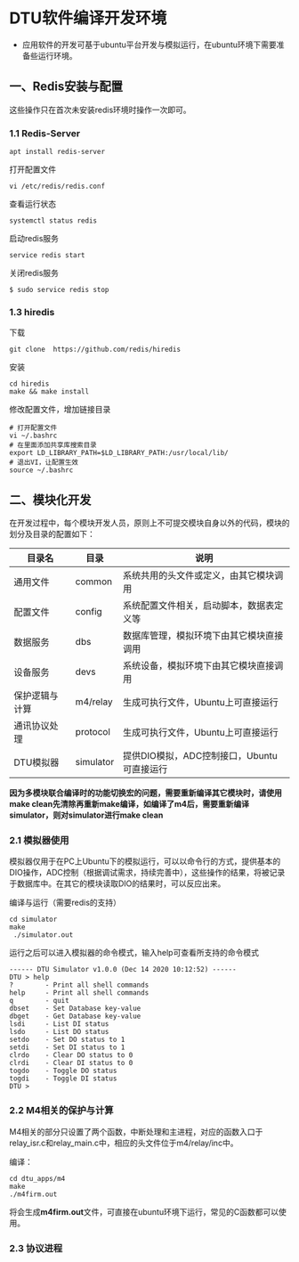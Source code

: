 # DTU软件编译开发环境

- 应用软件的开发可基于ubuntu平台开发与模拟运行，在ubuntu环境下需要准备些运行环境。

## 一、Redis安装与配置

这些操作只在首次未安装redis环境时操作一次即可。

### 1.1 Redis-Server

```shell
apt install redis-server
```

打开配置文件

```shell
vi /etc/redis/redis.conf
```

查看运行状态

```shell
systemctl status redis
```

启动redis服务

```shell
service redis start
```

关闭redis服务

```shell
$ sudo service redis stop
```

### 1.3 hiredis

下载

```shell
git clone  https://github.com/redis/hiredis
```

安装

```shell
cd hiredis
make && make install
```

修改配置文件，增加链接目录

```shell
# 打开配置文件
vi ~/.bashrc
# 在里面添加共享库搜索目录
export LD_LIBRARY_PATH=$LD_LIBRARY_PATH:/usr/local/lib/
# 退出VI，让配置生效
source ~/.bashrc
```

## 二、模块化开发

在开发过程中，每个模块开发人员，原则上不可提交模块自身以外的代码，模块的划分及目录的配置如下：

| 目录名         | 目录      | 说明                                       |
| -------------- | --------- | ------------------------------------------ |
| 通用文件       | common    | 系统共用的头文件或定义，由其它模块调用     |
| 配置文件       | config    | 系统配置文件相关，启动脚本，数据表定义等   |
| 数据服务       | dbs       | 数据库管理，模拟环境下由其它模块直接调用   |
| 设备服务       | devs      | 系统设备，模拟环境下由其它模块直接调用     |
| 保护逻辑与计算 | m4/relay  | 生成可执行文件，Ubuntu上可直接运行         |
| 通讯协议处理   | protocol  | 生成可执行文件，Ubuntu上可直接运行         |
| DTU模拟器      | simulator | 提供DIO模拟，ADC控制接口，Ubuntu可直接运行 |

**因为多模块联合编译时的功能切换宏的问题，需要重新编译其它模块时，请使用make clean先清除再重新make编译，如编译了m4后，需要重新编译simulator，则对simulator进行make clean**

### 2.1 模拟器使用

模拟器仅用于在PC上Ubuntu下的模拟运行，可以以命令行的方式，提供基本的DIO操作，ADC控制（根据调试需求，持续完善中），这些操作的结果，将被记录于数据库中。在其它的模块读取DIO的结果时，可以反应出来。

编译与运行（需要redis的支持）

```shell
cd simulator
make
 ./simulator.out
```

运行之后可以进入模拟器的命令模式，输入help可查看所支持的命令模式

```shell
------ DTU Simulator v1.0.0 (Dec 14 2020 10:12:52) ------
DTU > help
?        - Print all shell commands
help     - Print all shell commands
q        - quit
dbset    - Set Database key-value
dbget    - Get Database key-value
lsdi     - List DI status
lsdo     - List DO status
setdo    - Set DO status to 1
setdi    - Set DI status to 1
clrdo    - Clear DO status to 0
clrdi    - Clear DI status to 0
togdo    - Toggle DO status
togdi    - Toggle DI status
DTU >
```



### 2.2 M4相关的保护与计算

M4相关的部分只设置了两个函数，中断处理和主进程，对应的函数入口于relay_isr.c和relay_main.c中，相应的头文件位于m4/relay/inc中。

编译：

```shell
cd dtu_apps/m4
make
./m4firm.out
```

将会生成**m4firm.out**文件，可直接在ubuntu环境下运行，常见的C函数都可以使用。

### 2.3 协议进程




